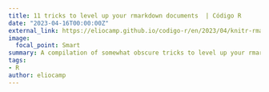 ```yaml
---
title: 11 tricks to level up your rmarkdown documents  | Código R
date: "2023-04-16T00:00:00Z"
external_link: https://eliocamp.github.io/codigo-r/en/2023/04/knitr-rmarkdown-tricks/
image:
  focal_point: Smart
summary: A compilation of somewhat obscure tricks to level up your rmarkdown game.
tags:
- R
author: eliocamp
---
```

